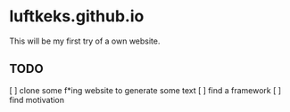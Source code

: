 # luftkeks.github.io
This will be my first try of a own website.

## TODO
[ ] clone some f*ing website to generate some text
[ ] find a framework
[ ] find motivation
